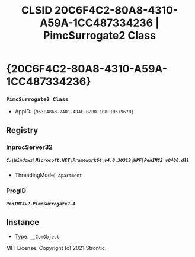 ﻿---
title: "CLSID 20C6F4C2-80A8-4310-A59A-1CC487334236 | PimcSurrogate2 Class"
excerpt: What is COM-Object CLSID 20C6F4C2-80A8-4310-A59A-1CC487334236?
---

# {20C6F4C2-80A8-4310-A59A-1CC487334236}

### `PimcSurrogate2 Class`
* AppID: `{953E4863-7AD1-4DAE-B2BD-108F1D57967B}`

## Registry


### InprocServer32

##### `C:\Windows\Microsoft.NET\Framework64\v4.0.30319\WPF\PenIMC2_v0400.dll`
* ThreadingModel: `Apartment`

### ProgID

##### `PenIMC4v2.PimcSurrogate2.4`

## Instance

* Type: `__ComObject`

MIT License. Copyright (c) 2021 Strontic.


